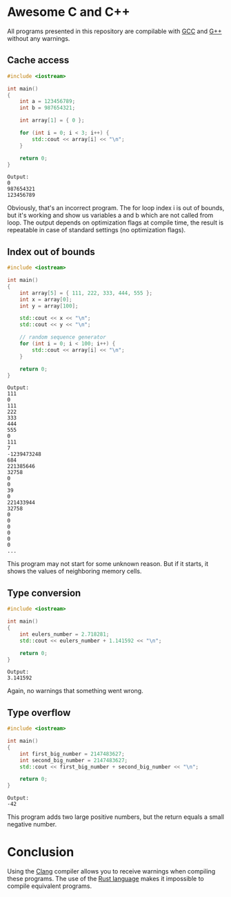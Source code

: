 # Awesome C and C++

All programs presented in this repository are compilable with [GCC](https://gcc.gnu.org/) and [G++](https://gcc.gnu.org/) without any warnings.

## Cache access

```Cpp
#include <iostream>

int main()
{
    int a = 123456789;
    int b = 987654321;

    int array[1] = { 0 };

    for (int i = 0; i < 3; i++) {
        std::cout << array[i] << "\n";
    }

    return 0;
}
```

```console
Output:
0
987654321
123456789
```

Obviously, that's an incorrect program. The for loop index i is out of bounds, but it's working and show us variables a and b which are not called from loop. The output depends on optimization flags at compile time, the result is repeatable in case of standard settings (no optimization flags).

## Index out of bounds

```Cpp
#include <iostream>

int main()
{
    int array[5] = { 111, 222, 333, 444, 555 };
    int x = array[0];
    int y = array[100];

    std::cout << x << "\n";
    std::cout << y << "\n";

    // random sequence generator
    for (int i = 0; i < 100; i++) {
        std::cout << array[i] << "\n";
    }

    return 0;
}
```

```console
Output:
111
0
111
222
333
444
555
0
111
7
-1239473248
684
221385646
32758
0
0
39
0
221433944
32758
0
0
0
0
0
0
...
```

This program may not start for some unknown reason. But if it starts, it shows the values of neighboring memory cells.

## Type conversion

```Cpp
#include <iostream>

int main()
{
    int eulers_number = 2.718281;
    std::cout << eulers_number + 1.141592 << "\n";

    return 0;
}
```

```console
Output:
3.141592
```

Again, no warnings that something went wrong.

## Type overflow

```Cpp
#include <iostream>

int main()
{
    int first_big_number = 2147483627;
    int second_big_number = 2147483627;
    std::cout << first_big_number + second_big_number << "\n";

    return 0;
}
```

```console
Output:
-42
```

This program adds two large positive numbers, but the return equals a small negative number.

# Conclusion

Using the [Clang](https://clang.llvm.org/) compiler allows you to receive warnings when compiling these programs. The use of the [Rust language](https://www.rust-lang.org/) makes it impossible to compile equivalent programs.
